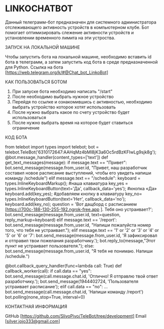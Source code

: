 # LINKOCHATBOT

Данный телеграмм-бот предназначен для системного администратора отслеживающего активность устройств в компьютерном клубе. Бот помогает оптимизировать слежение активности устройств и установлении временного лимита на эти устроства.

ЗАПУСК НА ЛОКАЛЬНОЙ МАШИНЕ

Чтобы запустить бота на локальной машине, необходимо вставить id бота в телеграмм, а затем запустить код бота в среде предназначенной для Python. Ссылка на бота [https://web.telegram.org/k/#@Chat_bot_LinkoBot]

КАК ПОЛЬЗОВАТЬСЯ БОТОМ

1. При запуске бота необходимо написать "/start"
2. После необходимо выбрать нужное устройство
3. Перейдя по ссылке и ознакомившись с активностью, необходимо выбрать устройство которое хотят использовать
4. После нужно выбрать какое по счету устройство будет использоваться
5. После нужно выбрать время на которое будет ставиться ограничение

КОД БОТА

from telebot import types import telebot; bot = telebot.TeleBot('6310172647:AAHqMz4bMl8jK3a6Oc5rdBzKFIwLg9sjk8g'); @bot.message_handler(content_types=['text']) def get_text_messages(message): if message.text == "Привет": bot.send_message(message.from_user.id, "Привет, наш разработчик составил новое расписание выступлений, чтобы его увидеть напиши команду /schedule") elif message.text == "/schedule": keyboard = types.InlineKeyboardMarkup(); #наша клавиатура key_yes = types.InlineKeyboardButton(text='Да', callback_data='yes'); #кнопка «Да» keyboard.add(key_yes); #добавляем кнопку в клавиатуру key_no= types.InlineKeyboardButton(text='Нет', callback_data='no'); keyboard.add(key_no); question = 'Вот дащборд с расписанием [https://700c-188-130-255-192.ngrok-free.app ]. Тебя оно устраивает?'; bot.send_message(message.from_user.id, text=question, reply_markup=keyboard) elif message.text == '/report': bot.send_message(message.from_user.id, "Напиши пожалуйста номер того, что тебя не устраивает."); elif message.text == '1' or '2' or '3' or '4' or '5' or '6' or '7': bot.send_message(message.from_user.id, 'Я зафиксировал и отправил твои пожелания разработчику.'); bot.reply_to(message,"Этот пункт не устраивает пользователя."); else: bot.send_message(message.from_user.id, "Я тебя не понимаю. Напиши /schedule.")

@bot.callback_query_handler(func=lambda call: True)
def callback_worker(call):
    if call.data == "yes":
        bot.send_message(call.message.chat.id, 'Отлично! Я отправлю твой ответ разработчику.');
        bot.send_message(1944402724, 'Пользователя устраивает расписание');
    elif call.data == "no":
        ...
        bot.send_message(call.message.chat.id, 'Напиши команду /report')
bot.polling(none_stop=True, interval=0)

КОНТАКТНАЯ ИНФОРМАЦИЯ

GitHub [https://github.com/SlivoPivo/TeleBot/tree/development] Email [silver.jojo333@gmail.com]
